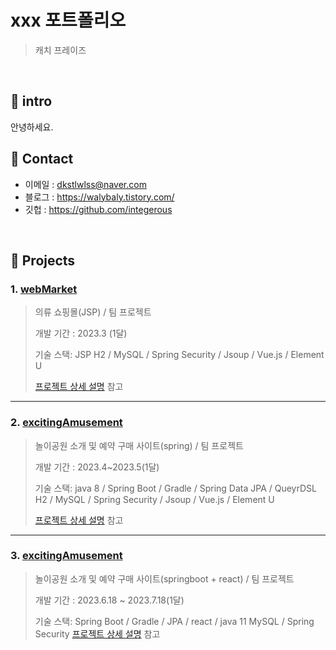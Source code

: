 # xxx 포트폴리오
>캐치 프레이즈

</br>

## 📌 intro
안녕하세요.


## 📌 Contact
 - 이메일 : dkstlwlss@naver.com
 - 블로그 : https://walybaly.tistory.com/
 - 깃헙 : https://github.com/integerous
</br>

## 📌 Projects
### 1. [webMarket](https://github.com/ridehorse/)
>의류 쇼핑몰(JSP) / 팀 프로젝트
>
>개발 기간 : 2023.3 (1달)
>
>기술 스택:
>JSP 
>H2 / MySQL / Spring Security / Jsoup / Vue.js / Element U
>
>[프로젝트 상세 설명](https://github.com/Intergerous/goQuality) 참고


---

### 2. [excitingAmusement](https://github.com/ridehorse/)
>놀이공원 소개 및 예약 구매 사이트(spring) / 팀 프로젝트
>
>개발 기간 : 2023.4~2023.5(1달) 
>
>기술 스택:
>java 8 / Spring Boot / Gradle / Spring Data JPA / QueyrDSL
>H2 / MySQL / Spring Security / Jsoup / Vue.js / Element U
>
>[프로젝트 상세 설명](https://github.com/Integerous/goQuality) 참고

---

### 3. [excitingAmusement](https://github.com/ridehorse/)
>놀이공원 소개 및 예약 구매 사이트(springboot + react) / 팀 프로젝트
>
>개발 기간 : 2023.6.18 ~ 2023.7.18(1달)
>
>기술 스택:
>Spring Boot / Gradle / JPA / react / java 11 
>MySQL / Spring Security
>[프로젝트 상세 설명](https://github.com/Integerous/goQuality) 참고



